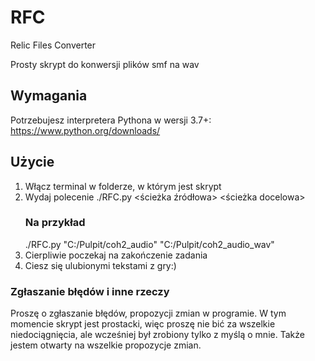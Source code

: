 # RFC
Relic Files Converter

Prosty skrypt do konwersji plików smf na wav

## Wymagania
Potrzebujesz interpretera Pythona w wersji 3.7+:
https://www.python.org/downloads/

## Użycie
1. Włącz terminal w folderze, w którym jest skrypt
2. Wydaj polecenie ./RFC.py <ścieżka źródłowa> <ścieżka docelowa>
    ### Na przykład
    ./RFC.py "C:/Pulpit/coh2_audio" "C:/Pulpit/coh2_audio_wav"
3. Cierpliwie poczekaj na zakończenie zadania
4. Ciesz się ulubionymi tekstami z gry:)

### Zgłaszanie błędów i inne rzeczy
Proszę o zgłaszanie błędów, propozycji zmian w programie.
W tym momencie skrypt jest prostacki, więc proszę nie bić za wszelkie niedociągnięcia, ale wcześniej
był zrobiony tylko z myślą o mnie. Także jestem otwarty na wszelkie propozycje zmian.
